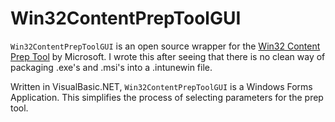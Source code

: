 # Win32ContentPrepToolGUI

`Win32ContentPrepToolGUI` is an open source wrapper for the [Win32 Content Prep Tool](https://github.com/Microsoft/Microsoft-Win32-Content-Prep-Tool) by Microsoft. I wrote this after seeing that there is no clean way of packaging .exe's and .msi's into a .intunewin file.

Written in VisualBasic.NET, `Win32ContentPrepToolGUI` is a Windows Forms Application. This simplifies the process of selecting parameters for the prep tool.
